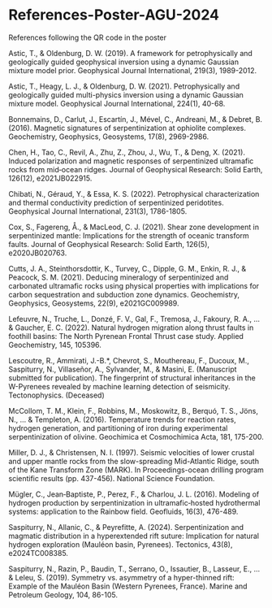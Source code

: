 # References-Poster-AGU-2024
References following the QR code in the poster

Astic, T., & Oldenburg, D. W. (2019). A framework for petrophysically and geologically guided geophysical inversion using a dynamic Gaussian mixture model prior. Geophysical Journal International, 219(3), 1989-2012.

Astic, T., Heagy, L. J., & Oldenburg, D. W. (2021). Petrophysically and geologically guided multi-physics inversion using a dynamic Gaussian mixture model. Geophysical Journal International, 224(1), 40-68.

Bonnemains, D., Carlut, J., Escartín, J., Mével, C., Andreani, M., & Debret, B. (2016). Magnetic signatures of serpentinization at ophiolite complexes. Geochemistry, Geophysics, Geosystems, 17(8), 2969-2986.

Chen, H., Tao, C., Revil, A., Zhu, Z., Zhou, J., Wu, T., & Deng, X. (2021). Induced polarization and magnetic responses of serpentinized ultramafic rocks from mid‐ocean ridges. Journal of Geophysical Research: Solid Earth, 126(12), e2021JB022915.

Chibati, N., Géraud, Y., & Essa, K. S. (2022). Petrophysical characterization and thermal conductivity prediction of serpentinized peridotites. Geophysical Journal International, 231(3), 1786-1805.

Cox, S., Fagereng, Å., & MacLeod, C. J. (2021). Shear zone development in serpentinized mantle: Implications for the strength of oceanic transform faults. Journal of Geophysical Research: Solid Earth, 126(5), e2020JB020763.

Cutts, J. A., Steinthorsdottir, K., Turvey, C., Dipple, G. M., Enkin, R. J., & Peacock, S. M. (2021). Deducing mineralogy of serpentinized and carbonated ultramafic rocks using physical properties with implications for carbon sequestration and subduction zone dynamics. Geochemistry, Geophysics, Geosystems, 22(9), e2021GC009989.

Lefeuvre, N., Truche, L., Donzé, F. V., Gal, F., Tremosa, J., Fakoury, R. A., ... & Gaucher, E. C. (2022). Natural hydrogen migration along thrust faults in foothill basins: The North Pyrenean Frontal Thrust case study. Applied Geochemistry, 145, 105396.

Lescoutre, R., Ammirati, J.-B.*, Chevrot, S., Mouthereau, F., Ducoux, M., Saspiturry, N., Villaseñor, A., Sylvander, M., & Masini, E. (Manuscript submitted for publication). The fingerprint of structural inheritances in the W-Pyrenees revealed by machine learning detection of seismicity. Tectonophysics. (Deceased)

McCollom, T. M., Klein, F., Robbins, M., Moskowitz, B., Berquó, T. S., Jöns, N., ... & Templeton, A. (2016). Temperature trends for reaction rates, hydrogen generation, and partitioning of iron during experimental serpentinization of olivine. Geochimica et Cosmochimica Acta, 181, 175-200.

Miller, D. J., & Christensen, N. I. (1997). Seismic velocities of lower crustal and upper mantle rocks from the slow-spreading Mid-Atlantic Ridge, south of the Kane Transform Zone (MARK). In Proceedings-ocean drilling program scientific results (pp. 437-456). National Science Foundation.

Mügler, C., Jean‐Baptiste, P., Perez, F., & Charlou, J. L. (2016). Modeling of hydrogen production by serpentinization in ultramafic‐hosted hydrothermal systems: application to the Rainbow field. Geofluids, 16(3), 476-489.

Saspiturry, N., Allanic, C., & Peyrefitte, A. (2024). Serpentinization and magmatic distribution in a hyperextended rift suture: Implication for natural hydrogen exploration (Mauléon basin, Pyrenees). Tectonics, 43(8), e2024TC008385.

Saspiturry, N., Razin, P., Baudin, T., Serrano, O., Issautier, B., Lasseur, E., ... & Leleu, S. (2019). Symmetry vs. asymmetry of a hyper-thinned rift: Example of the Mauléon Basin (Western Pyrenees, France). Marine and Petroleum Geology, 104, 86-105.
